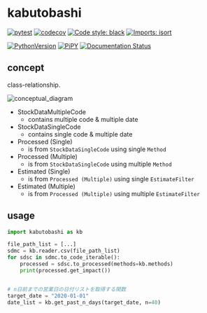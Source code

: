 # kabutobashi

[![pytest](https://github.com/gsy0911/kabutobashi/workflows/pytest/badge.svg)](https://github.com/gsy0911/kabutobashi/actions?query=workflow%3Apytest)
[![codecov](https://codecov.io/gh/gsy0911/kabutobashi/branch/master/graph/badge.svg)](https://codecov.io/gh/gsy0911/kabutobashi)
[![Code style: black](https://img.shields.io/badge/code%20style-black-000000.svg)](https://github.com/psf/black)
[![Imports: isort](https://img.shields.io/badge/%20imports-isort-%231674b1?style=flat&labelColor=ef8336)](https://pycqa.github.io/isort/)

[![PythonVersion](https://img.shields.io/pypi/pyversions/kabutobashi.svg)](https://pypi.org/project/kabutobashi/)
[![PiPY](https://img.shields.io/pypi/v/kabutobashi.svg)](https://pypi.org/project/kabutobashi/)
[![Documentation Status](https://readthedocs.org/projects/kabutobashi/badge/?version=latest)](https://kabutobashi.readthedocs.io/en/latest/?badge=latest)

## concept

class-relationship.

![conceptual_diagram](docs/image/conceptual_diagram.png)

- StockDataMultipleCode 
  - contains multiple code & multiple date
- StockDataSingleCode
  - contains single code & multiple date
- Processed (Single)
  - is from `StockDataSingleCode` using single `Method`
- Processed (Multiple)
  - is from `StockDataSingleCode` using multiple `Method`
- Estimated (Single)
  - is from `Processed (Multiple)` using single `EstimateFilter`
- Estimated (Multiple)
  - is from `Processed (Multiple)` using multiple `EstimateFilter`

## usage

```python
import kabutobashi as kb

file_path_list = [...]
sdmc = kb.reader.csv(file_path_list)
for sdsc in sdmc.to_code_iterable():
    processed = sdsc.to_processed(methods=kb.methods)
    print(processed.get_impact())


# n日前までの営業日の日付リストを取得する関数
target_date = "2020-01-01"
date_list = kb.get_past_n_days(target_date, n=40)

```
